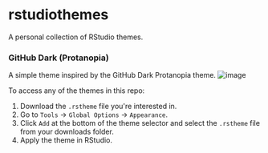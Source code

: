 # rstudiothemes
A personal collection of RStudio themes.

### GitHub Dark (Protanopia)
A simple theme inspired by the GitHub Dark Protanopia theme.
![image](https://github.com/user-attachments/assets/fa19df83-fb5b-481c-b1cf-db3ed9b71a32)

To access any of the themes in this repo: 
1. Download the `.rstheme` file you're interested in.
2. Go to `Tools` -> `Global Options` -> `Appearance`.
3. Click `Add` at the bottom of the theme selector and select the `.rstheme` file from your downloads folder.
4. Apply the theme in RStudio.
